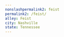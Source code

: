 ```yaml
---
﻿nonslashpermalink2: feist
permalink2: /feist/
alley: Feist
city: Nashville
state: Tennessee
---
```

